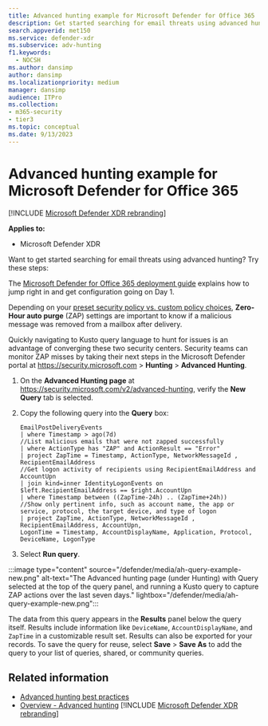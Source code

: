```yaml
---
title: Advanced hunting example for Microsoft Defender for Office 365
description: Get started searching for email threats using advanced hunting
search.appverid: met150
ms.service: defender-xdr
ms.subservice: adv-hunting
f1.keywords: 
  - NOCSH
ms.author: dansimp
author: dansimp
ms.localizationpriority: medium
manager: dansimp
audience: ITPro
ms.collection: 
- m365-security
- tier3
ms.topic: conceptual
ms.date: 9/13/2023
---
```


# Advanced hunting example for Microsoft Defender for Office 365

[!INCLUDE [Microsoft Defender XDR rebranding](../includes/microsoft-defender.md)]

**Applies to:**
- Microsoft Defender XDR

Want to get started searching for email threats using advanced hunting? Try these steps:

The [Microsoft Defender for Office 365 deployment guide](../office-365-security/mdo-deployment-guide.md) explains how to jump right in and get configuration going on Day 1.

Depending on your [preset security policy vs. custom policy choices](../office-365-security/mdo-deployment-guide.md#determine-your-protection-policy-strategy), **Zero-Hour auto purge** (ZAP) settings are important to know if a malicious message was removed from a mailbox after delivery.

Quickly navigating to Kusto query language to hunt for issues is an advantage of converging these two security centers. Security teams can monitor ZAP misses by taking their next steps in the Microsoft Defender portal at <https://security.microsoft.com> \> **Hunting** \> **Advanced Hunting**.

1. On the **Advanced Hunting page** at <https://security.microsoft.com/v2/advanced-hunting>, verify the **New Query** tab is selected.
1. Copy the following query into the **Query** box:

   ```kusto
   EmailPostDeliveryEvents 
   | where Timestamp > ago(7d)
   //List malicious emails that were not zapped successfully
   | where ActionType has "ZAP" and ActionResult == "Error"
   | project ZapTime = Timestamp, ActionType, NetworkMessageId , RecipientEmailAddress 
   //Get logon activity of recipients using RecipientEmailAddress and AccountUpn
   | join kind=inner IdentityLogonEvents on $left.RecipientEmailAddress == $right.AccountUpn
   | where Timestamp between ((ZapTime-24h) .. (ZapTime+24h))
   //Show only pertinent info, such as account name, the app or service, protocol, the target device, and type of logon
   | project ZapTime, ActionType, NetworkMessageId , RecipientEmailAddress, AccountUpn, 
   LogonTime = Timestamp, AccountDisplayName, Application, Protocol, DeviceName, LogonType
   ```

1. Select **Run query**.

:::image type="content" source="/defender/media/ah-query-example-new.png" alt-text="The Advanced hunting page (under Hunting) with Query selected at the top of the query panel, and running a Kusto query to capture ZAP actions over the last seven days." lightbox="/defender/media/ah-query-example-new.png":::

The data from this query appears in the **Results** panel below the query itself. Results include information like `DeviceName`, `AccountDisplayName`, and `ZapTime` in a customizable result set. Results can also be exported for your records. To save the query for reuse, select **Save** \> **Save As** to add the query to your list of queries, shared, or community queries.

## Related information

- [Advanced hunting best practices](advanced-hunting-best-practices.md)
- [Overview - Advanced hunting](advanced-hunting-overview.md)
[!INCLUDE [Microsoft Defender XDR rebranding](../includes/defender-m3d-techcommunity.md)]
